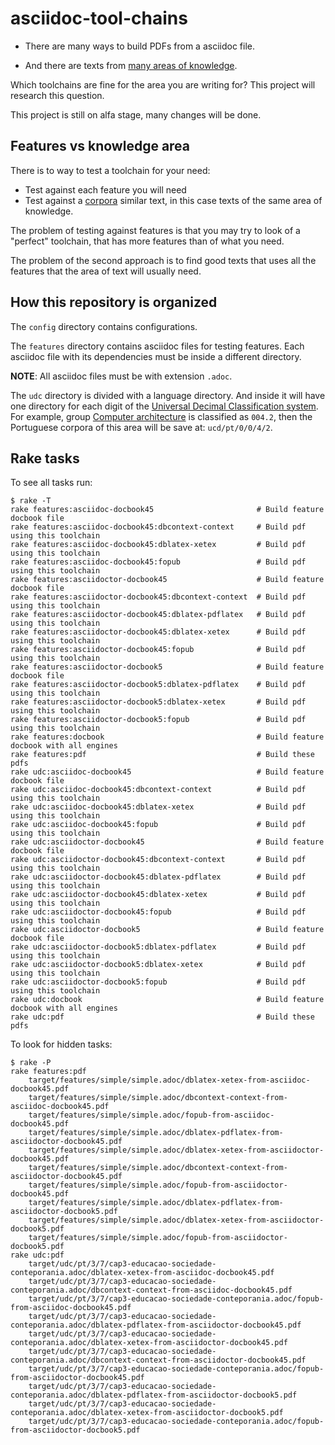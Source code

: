 # asciidoc-tool-chains

- There are many ways to build PDFs from a asciidoc file.

- And there are texts from [many areas of knowledge](http://udcdata.info). 

Which toolchains are fine for the area you are writing for? This
project will research this question.

This project is still on alfa stage, many changes will be done.

## Features vs knowledge area

There is to way to test a toolchain for your need:

- Test against each feature you will need
- Test against a [corpora](http://en.wikipedia.org/wiki/Corpus) similar text, in this case texts of the same area of knowledge.

The problem of testing against features is that you may try to look of a "perfect" toolchain, that has more features than of what you need.

The problem of the second approach is to find good texts that uses all the features that the area of text will usually need.

## How this repository is organized

The `config` directory contains configurations.

The `features` directory contains asciidoc files for testing features. Each asciidoc file with its dependencies must be inside a different directory.

**NOTE**: All asciidoc files must be with extension `.adoc`.

The `udc` directory is divided with a language directory. And inside it will have one directory for each digit of the [Universal Decimal Classification system](http://udcdata.info). For example, group [Computer architecture](http://udcdata.info/013566) is classified as `004.2`, then the Portuguese corpora of this area will be save at: `ucd/pt/0/0/4/2`.


## Rake tasks

To see all tasks run:

    $ rake -T
    rake features:asciidoc-docbook45                       # Build feature docbook file
    rake features:asciidoc-docbook45:dbcontext-context     # Build pdf using this toolchain
    rake features:asciidoc-docbook45:dblatex-xetex         # Build pdf using this toolchain
    rake features:asciidoc-docbook45:fopub                 # Build pdf using this toolchain
    rake features:asciidoctor-docbook45                    # Build feature docbook file
    rake features:asciidoctor-docbook45:dbcontext-context  # Build pdf using this toolchain
    rake features:asciidoctor-docbook45:dblatex-pdflatex   # Build pdf using this toolchain
    rake features:asciidoctor-docbook45:dblatex-xetex      # Build pdf using this toolchain
    rake features:asciidoctor-docbook45:fopub              # Build pdf using this toolchain
    rake features:asciidoctor-docbook5                     # Build feature docbook file
    rake features:asciidoctor-docbook5:dblatex-pdflatex    # Build pdf using this toolchain
    rake features:asciidoctor-docbook5:dblatex-xetex       # Build pdf using this toolchain
    rake features:asciidoctor-docbook5:fopub               # Build pdf using this toolchain
    rake features:docbook                                  # Build feature docbook with all engines
    rake features:pdf                                      # Build these pdfs
    rake udc:asciidoc-docbook45                            # Build feature docbook file
    rake udc:asciidoc-docbook45:dbcontext-context          # Build pdf using this toolchain
    rake udc:asciidoc-docbook45:dblatex-xetex              # Build pdf using this toolchain
    rake udc:asciidoc-docbook45:fopub                      # Build pdf using this toolchain
    rake udc:asciidoctor-docbook45                         # Build feature docbook file
    rake udc:asciidoctor-docbook45:dbcontext-context       # Build pdf using this toolchain
    rake udc:asciidoctor-docbook45:dblatex-pdflatex        # Build pdf using this toolchain
    rake udc:asciidoctor-docbook45:dblatex-xetex           # Build pdf using this toolchain
    rake udc:asciidoctor-docbook45:fopub                   # Build pdf using this toolchain
    rake udc:asciidoctor-docbook5                          # Build feature docbook file
    rake udc:asciidoctor-docbook5:dblatex-pdflatex         # Build pdf using this toolchain
    rake udc:asciidoctor-docbook5:dblatex-xetex            # Build pdf using this toolchain
    rake udc:asciidoctor-docbook5:fopub                    # Build pdf using this toolchain
    rake udc:docbook                                       # Build feature docbook with all engines
    rake udc:pdf                                           # Build these pdfs

To look for hidden tasks:

    $ rake -P
    rake features:pdf
        target/features/simple/simple.adoc/dblatex-xetex-from-asciidoc-docbook45.pdf
        target/features/simple/simple.adoc/dbcontext-context-from-asciidoc-docbook45.pdf
        target/features/simple/simple.adoc/fopub-from-asciidoc-docbook45.pdf
        target/features/simple/simple.adoc/dblatex-pdflatex-from-asciidoctor-docbook45.pdf
        target/features/simple/simple.adoc/dblatex-xetex-from-asciidoctor-docbook45.pdf
        target/features/simple/simple.adoc/dbcontext-context-from-asciidoctor-docbook45.pdf
        target/features/simple/simple.adoc/fopub-from-asciidoctor-docbook45.pdf
        target/features/simple/simple.adoc/dblatex-pdflatex-from-asciidoctor-docbook5.pdf
        target/features/simple/simple.adoc/dblatex-xetex-from-asciidoctor-docbook5.pdf
        target/features/simple/simple.adoc/fopub-from-asciidoctor-docbook5.pdf
    rake udc:pdf
        target/udc/pt/3/7/cap3-educacao-sociedade-conteporania.adoc/dblatex-xetex-from-asciidoc-docbook45.pdf
        target/udc/pt/3/7/cap3-educacao-sociedade-conteporania.adoc/dbcontext-context-from-asciidoc-docbook45.pdf
        target/udc/pt/3/7/cap3-educacao-sociedade-conteporania.adoc/fopub-from-asciidoc-docbook45.pdf
        target/udc/pt/3/7/cap3-educacao-sociedade-conteporania.adoc/dblatex-pdflatex-from-asciidoctor-docbook45.pdf
        target/udc/pt/3/7/cap3-educacao-sociedade-conteporania.adoc/dblatex-xetex-from-asciidoctor-docbook45.pdf
        target/udc/pt/3/7/cap3-educacao-sociedade-conteporania.adoc/dbcontext-context-from-asciidoctor-docbook45.pdf
        target/udc/pt/3/7/cap3-educacao-sociedade-conteporania.adoc/fopub-from-asciidoctor-docbook45.pdf
        target/udc/pt/3/7/cap3-educacao-sociedade-conteporania.adoc/dblatex-pdflatex-from-asciidoctor-docbook5.pdf
        target/udc/pt/3/7/cap3-educacao-sociedade-conteporania.adoc/dblatex-xetex-from-asciidoctor-docbook5.pdf
        target/udc/pt/3/7/cap3-educacao-sociedade-conteporania.adoc/fopub-from-asciidoctor-docbook5.pdf

